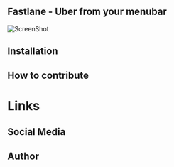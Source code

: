 ## Fastlane - Uber from your menubar

![ScreenShot](https://raw.githubusercontent.com/pontusab/fastline/master/design/Fastlane-fullscreen.png)

## Installation

## How to contribute

# Links


## Social Media

## Author
